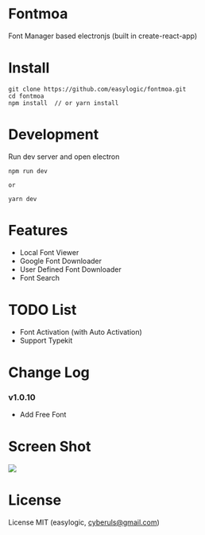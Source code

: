 # Fontmoa 

Font Manager based electronjs  (built in create-react-app)

# Install 

```
git clone https://github.com/easylogic/fontmoa.git
cd fontmoa
npm install  // or yarn install
```

# Development 

Run dev server and  open electron 

```
npm run dev 

or 

yarn dev 
```

# Features 

* Local Font Viewer 
* Google Font Downloader 
* User Defined Font Downloader 
* Font Search

# TODO List 

* Font Activation (with Auto Activation)
* Support Typekit 

# Change Log 

### v1.0.10 

* Add Free Font 

# Screen Shot 

![](https://user-images.githubusercontent.com/591983/30735350-a80b9ed4-9fb9-11e7-9d57-732e7e105ace.png)


# License 

License MIT  (easylogic, cyberuls@gmail.com)